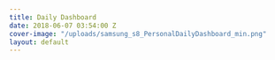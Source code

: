 ```yaml
---
title: Daily Dashboard
date: 2018-06-07 03:54:00 Z
cover-image: "/uploads/samsung_s8_PersonalDailyDashboard_min.png"
layout: default
---
```


